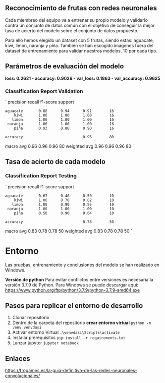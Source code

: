 ## Reconocimiento de frutas con redes neuronales
Cada miembreo del equipo va a entrenar su propio modelo y validarlo contra un conjunto de datos común con el objetivo de conseguir la mejor tasa de acierto del modelo sobre el conjunto de datos propuesto.

Para ello hemos elegido un dataset con 5 frutas, siendo estas: aguacate, kiwi, limon, naranja y piña.
También se han escogido imagenes fuera del dataset de entrenamiento para validar nuestros modelos, 10 por cada tipo.

## Parámetros de evaluación del modelo
**loss: 0.2621 - accuracy: 0.9026 - val_loss: 0.1863 - val_accuracy: 0.9625**

### Classification Report Validation
`
              precision    recall  f1-score   support

    aguacate       0.88      0.94      0.91        16
        kiwi       1.00      1.00      1.00        16
       limon       1.00      1.00      1.00        16
     naranja       1.00      1.00      1.00        16
        piña       0.93      0.88      0.90        16

    accuracy                           0.96        80
   macro avg       0.96      0.96      0.96        80
weighted avg       0.96      0.96      0.96        80
`

## Tasa de acierto de cada modelo

### Classification Report Testing
`
              precision    recall  f1-score   support

    aguacate       0.67      0.40      0.50        10
        kiwi       1.00      0.70      0.82        10
       limon       1.00      0.90      0.95        10
     naranja       1.00      1.00      1.00        10
        piña       0.50      0.90      0.64        10

    accuracy                           0.78        50
   macro avg       0.83      0.78      0.78        50
weighted avg       0.83      0.78      0.78        50
`


# Entorno

Las pruebas, entrenamiento y conclusiones del modelo se han realizado en Windows.

**Versión de python**
Para evitar conflictos entre versiones es necesaria la versión 3.7.9 de Python.
Para Windows se puede descargar aquí: https://www.python.org/ftp/python/3.7.9/python-3.7.9-amd64.exe

## Pasos para replicar el entorno de desarrollo
1. Clonar repositorio
2. Dentro de la carpeta del repositorio **crear entorno virtual**
`python -m venv venvdasi`
3. Activar entorno Virtual
`.\venvdasi\Scripts\activate`
4. Instalar prerequisitos
`pip install -r requirements.txt`
5. Lanzar jupyter
`jupyter notebook`

## Enlaces
https://frogames.es/la-guia-definitiva-de-las-redes-neuronales-convolucionales/

